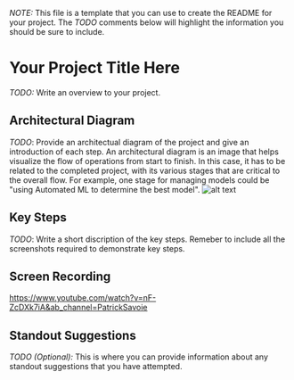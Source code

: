 *NOTE:* This file is a template that you can use to create the README for your project. The *TODO* comments below will highlight the information you should be sure to include.


# Your Project Title Here

*TODO:* Write an overview to your project.

## Architectural Diagram
*TODO*: Provide an architectual diagram of the project and give an introduction of each step. An architectural diagram is an image that helps visualize the flow of operations from start to finish. In this case, it has to be related to the completed project, with its various stages that are critical to the overall flow. For example, one stage for managing models could be "using Automated ML to determine the best model". 
![alt text](https://github.com/plizeeee/ML-Engineer-Course/tree/master/Module_2_ML_Ops/sample_screenshots/Architectural_Diagram.PNG)


## Key Steps
*TODO*: Write a short discription of the key steps. Remeber to include all the screenshots required to demonstrate key steps. 

## Screen Recording
https://www.youtube.com/watch?v=nF-ZcDXk7iA&ab_channel=PatrickSavoie

## Standout Suggestions
*TODO (Optional):* This is where you can provide information about any standout suggestions that you have attempted.
